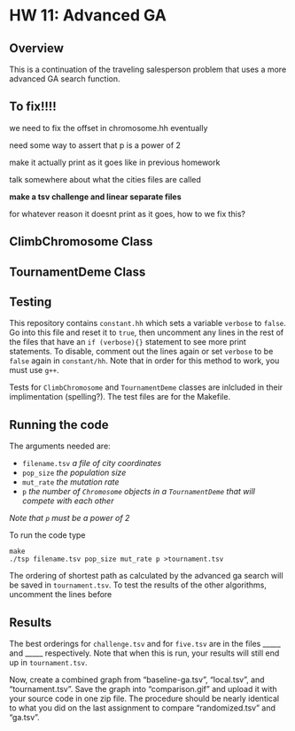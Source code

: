 # HW 11: Advanced GA

## Overview

This is a continuation of the traveling salesperson problem that uses a more advanced GA search function.

## To fix!!!!

we need to fix the offset in chromosome.hh eventually

need some way to assert that p is a power of 2

make it actually print as it goes like in previous homework

talk somewhere about what the cities files are called

**make a tsv challenge and linear separate files**


for whatever reason it doesnt print as it goes, how to we fix this?

## ClimbChromosome Class

## TournamentDeme Class

## Testing

This repository contains `constant.hh` which sets a variable `verbose` to `false`. Go into this file and reset it to `true`, then uncomment any lines in the rest of the files that have an `if (verbose){}` statement to see more print statements. To disable, comment out the lines again or set `verbose` to be `false` again in `constant/hh`. Note that in order for this method to work, you must use `g++`.

Tests for `ClimbChromosome` and `TournamentDeme` classes are inlcluded in their implimentation (spelling?). The test files are for the Makefile.

## Running the code

The arguments needed are:
* `filename.tsv` *a file of city coordinates*
* `pop_size` *the population size*
* `mut_rate` *the mutation rate*
* `p` *the number of `Chromosome` objects in a `TournamentDeme` that will compete with each other*

*Note that `p` must be a power of 2* 

To run the code type
	
	make
	./tsp filename.tsv pop_size mut_rate p >tournament.tsv

The ordering of shortest path as calculated by the advanced ga search will be saved in `tournament.tsv`. To test the results of the other algorithms, uncomment the lines before 

## Results

The best orderings for `challenge.tsv` and for `five.tsv` are in the files _____ and _____ respectively. Note that when this is run, your results will still end up in `tournament.tsv`. 

Now, create a combined graph from “baseline-ga.tsv”, “local.tsv”, and “tournament.tsv”. Save the graph into “comparison.gif” and upload it with your source code in one zip file. The procedure should be nearly identical to what you did on the last assignment to compare “randomized.tsv” and “ga.tsv”.